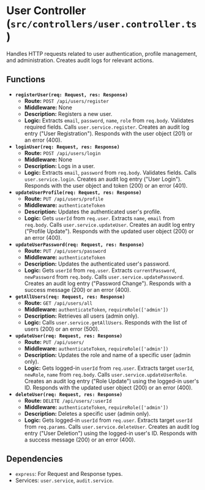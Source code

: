 # User Controller (`src/controllers/user.controller.ts`)

Handles HTTP requests related to user authentication, profile management, and administration. Creates audit logs for relevant actions.

## Functions

-   **`registerUser(req: Request, res: Response)`**
    -   **Route:** `POST /api/users/register`
    -   **Middleware:** None
    -   **Description:** Registers a new user.
    -   **Logic:** Extracts `email`, `password`, `name`, `role` from `req.body`. Validates required fields. Calls `user.service.register`. Creates an audit log entry ("User Registration"). Responds with the user object (201) or an error (400).
-   **`loginUser(req: Request, res: Response)`**
    -   **Route:** `POST /api/users/login`
    -   **Middleware:** None
    -   **Description:** Logs in a user.
    -   **Logic:** Extracts `email`, `password` from `req.body`. Validates fields. Calls `user.service.login`. Creates an audit log entry ("User Login"). Responds with the user object and token (200) or an error (401).
-   **`updateUserProfile(req: Request, res: Response)`**
    -   **Route:** `PUT /api/users/profile`
    -   **Middleware:** `authenticateToken`
    -   **Description:** Updates the authenticated user's profile.
    -   **Logic:** Gets `userId` from `req.user`. Extracts `name`, `email` from `req.body`. Calls `user.service.updateUser`. Creates an audit log entry ("Profile Update"). Responds with the updated user object (200) or an error (400).
-   **`updateUserPassword(req: Request, res: Response)`**
    -   **Route:** `PUT /api/users/password`
    -   **Middleware:** `authenticateToken`
    -   **Description:** Updates the authenticated user's password.
    -   **Logic:** Gets `userId` from `req.user`. Extracts `currentPassword`, `newPassword` from `req.body`. Calls `user.service.updatePassword`. Creates an audit log entry ("Password Change"). Responds with a success message (200) or an error (400).
-   **`getAllUsers(req: Request, res: Response)`**
    -   **Route:** `GET /api/users/all`
    -   **Middleware:** `authenticateToken`, `requireRole(['admin'])`
    -   **Description:** Retrieves all users (admin only).
    -   **Logic:** Calls `user.service.getAllUsers`. Responds with the list of users (200) or an error (500).
-   **`updateUser(req: Request, res: Response)`**
    -   **Route:** `PUT /api/users/`
    -   **Middleware:** `authenticateToken`, `requireRole(['admin'])`
    -   **Description:** Updates the role and name of a specific user (admin only).
    -   **Logic:** Gets logged-in `userId` from `req.user`. Extracts target `userId`, `newRole`, `name` from `req.body`. Calls `user.service.updateUserRole`. Creates an audit log entry ("Role Update") using the logged-in user's ID. Responds with the updated user object (200) or an error (400).
-   **`deleteUser(req: Request, res: Response)`**
    -   **Route:** `DELETE /api/users/:userId`
    -   **Middleware:** `authenticateToken`, `requireRole(['admin'])`
    -   **Description:** Deletes a specific user (admin only).
    -   **Logic:** Gets logged-in `userId` from `req.user`. Extracts target `userId` from `req.params`. Calls `user.service.deleteUser`. Creates an audit log entry ("User Deletion") using the logged-in user's ID. Responds with a success message (200) or an error (400).

## Dependencies

-   `express`: For Request and Response types.
-   Services: `user.service`, `audit.service`. 
